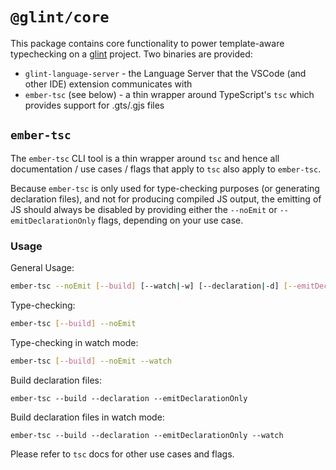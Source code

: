 # `@glint/core`

This package contains core functionality to power template-aware typechecking on a [glint] project. Two binaries are provided:

- `glint-language-server` - the Language Server that the VSCode (and other IDE) extension communicates with
- `ember-tsc` (see below) - a thin wrapper around TypeScript's `tsc` which provides support for .gts/.gjs files

[glint]: https://github.com/typed-ember/glint

## `ember-tsc`

The `ember-tsc` CLI tool is a thin wrapper around `tsc` and hence all documentation / use cases / flags that apply to `tsc` also apply to `ember-tsc`.

Because `ember-tsc` is only used for type-checking purposes (or generating declaration files), and not for producing compiled JS output, the emitting of JS should always be disabled by providing either the `--noEmit` or `--emitDeclarationOnly` flags, depending on your use case.

### Usage

General Usage:

```sh
ember-tsc --noEmit [--build] [--watch|-w] [--declaration|-d] [--emitDeclarationOnly] [--project path/to/tsconfig.json]
```

Type-checking:

```sh
ember-tsc [--build] --noEmit
```

Type-checking in watch mode:

```sh
ember-tsc [--build] --noEmit --watch
```

Build declaration files:

```
ember-tsc --build --declaration --emitDeclarationOnly
```

Build declaration files in watch mode:

```
ember-tsc --build --declaration --emitDeclarationOnly --watch
```

Please refer to `tsc` docs for other use cases and flags.

